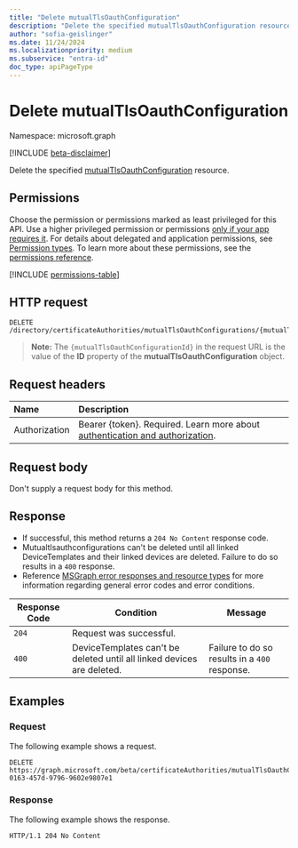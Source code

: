 ```yaml
---
title: "Delete mutualTlsOauthConfiguration"
description: "Delete the specified mutualTlsOauthConfiguration resource."
author: "sofia-geislinger"
ms.date: 11/24/2024
ms.localizationpriority: medium
ms.subservice: "entra-id"
doc_type: apiPageType
---
```


# Delete mutualTlsOauthConfiguration

Namespace: microsoft.graph

[!INCLUDE [beta-disclaimer](../../includes/beta-disclaimer.md)]

Delete the specified [mutualTlsOauthConfiguration](../resources/mutualtlsoauthconfiguration.md) resource.

## Permissions

Choose the permission or permissions marked as least privileged for this API. Use a higher privileged permission or permissions [only if your app requires it](/graph/permissions-overview#best-practices-for-using-microsoft-graph-permissions). For details about delegated and application permissions, see [Permission types](/graph/permissions-overview#permission-types). To learn more about these permissions, see the [permissions reference](/graph/permissions-reference).

<!-- {
  "blockType": "permissions",
  "name": "certificateauthoritypath-delete-mutualtlsoauthconfigurations-permissions"
}
-->
[!INCLUDE [permissions-table](../includes/permissions/certificateauthoritypath-delete-mutualtlsoauthconfigurations-permissions.md)]

## HTTP request

<!-- {
  "blockType": "ignored"
}
-->
``` http
DELETE /directory/certificateAuthorities/mutualTlsOauthConfigurations/{mutualTlsOauthConfigurationId}
```
> **Note:** The `{mutualTlsOauthConfigurationId}` in the request URL is the value of the **ID** property of the **mutualTlsOauthConfiguration** object.

## Request headers

|Name|Description|
|:---|:---|
|Authorization|Bearer {token}. Required. Learn more about [authentication and authorization](/graph/auth/auth-concepts).|

## Request body

Don't supply a request body for this method.

## Response

- If successful, this method returns a `204 No Content` response code.
- Mutualtlsauthconfigurations can't be deleted until all linked DeviceTemplates and their linked devices are deleted. Failure to do so results in a `400` response.
- Reference [MSGraph error responses and resource types](/graph/errors) for more information regarding general error codes and error conditions.

|Response Code|Condition|Message|
|-|-|-|
|`204` | Request was successful. ||
|`400` | DeviceTemplates can't be deleted until all linked devices are deleted. | Failure to do so results in a `400` response. |

## Examples

### Request

The following example shows a request.
<!-- {
  "blockType": "request",
  "name": "delete_mutualtlsoauthconfiguration"
}
-->
``` http
DELETE https://graph.microsoft.com/beta/certificateAuthorities/mutualTlsOauthConfigurations/2d62b12a-0163-457d-9796-9602e9807e1
```


### Response

The following example shows the response.
<!-- {
  "blockType": "response",
  "truncated": true
}
-->
``` http
HTTP/1.1 204 No Content
```

